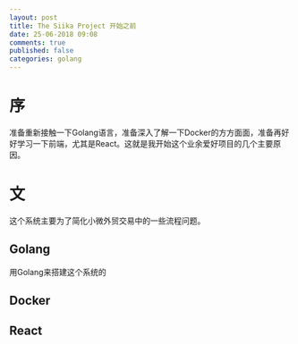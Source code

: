 ```yaml
---
layout: post
title: The Siika Project 开始之前
date: 25-06-2018 09:08
comments: true
published: false
categories: golang
---
```


# 序

准备重新接触一下Golang语言，准备深入了解一下Docker的方方面面，准备再好好学习一下前端，尤其是React。这就是我开始这个业余爱好项目的几个主要原因。

# 文

这个系统主要为了简化小微外贸交易中的一些流程问题。

## Golang

用Golang来搭建这个系统的

## Docker

## React
